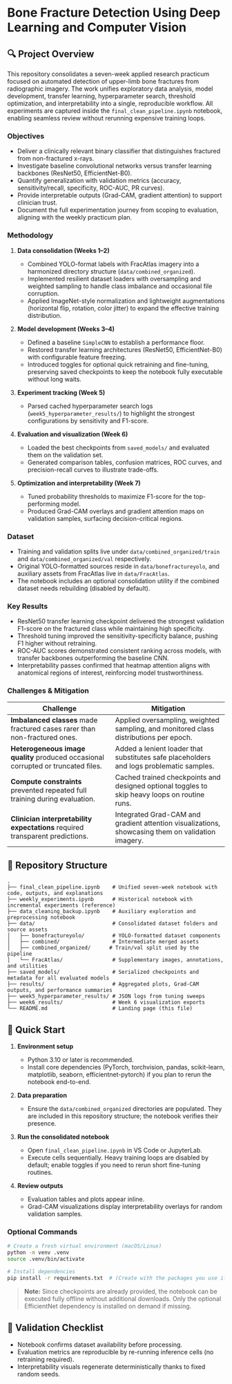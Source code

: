 # Bone Fracture Detection Using Deep Learning and Computer Vision

## 🔍 Project Overview

This repository consolidates a seven-week applied research practicum focused on automated detection of upper-limb bone fractures from radiographic imagery. The work unifies exploratory data analysis, model development, transfer learning, hyperparameter search, threshold optimization, and interpretability into a single, reproducible workflow. All experiments are captured inside the `final_clean_pipeline.ipynb` notebook, enabling seamless review without rerunning expensive training loops.

### Objectives

- Deliver a clinically relevant binary classifier that distinguishes fractured from non-fractured x-rays.
- Investigate baseline convolutional networks versus transfer learning backbones (ResNet50, EfficientNet-B0).
- Quantify generalization with validation metrics (accuracy, sensitivity/recall, specificity, ROC-AUC, PR curves).
- Provide interpretable outputs (Grad-CAM, gradient attention) to support clinician trust.
- Document the full experimentation journey from scoping to evaluation, aligning with the weekly practicum plan.

### Methodology

1. **Data consolidation (Weeks 1–2)**
   - Combined YOLO-format labels with FracAtlas imagery into a harmonized directory structure (`data/combined_organized`).
   - Implemented resilient dataset loaders with oversampling and weighted sampling to handle class imbalance and occasional file corruption.
   - Applied ImageNet-style normalization and lightweight augmentations (horizontal flip, rotation, color jitter) to expand the effective training distribution.

2. **Model development (Weeks 3–4)**
   - Defined a baseline `SimpleCNN` to establish a performance floor.
   - Restored transfer learning architectures (ResNet50, EfficientNet-B0) with configurable feature freezing.
   - Introduced toggles for optional quick retraining and fine-tuning, preserving saved checkpoints to keep the notebook fully executable without long waits.

3. **Experiment tracking (Week 5)**
   - Parsed cached hyperparameter search logs (`week5_hyperparameter_results/`) to highlight the strongest configurations by sensitivity and F1-score.

4. **Evaluation and visualization (Week 6)**
   - Loaded the best checkpoints from `saved_models/` and evaluated them on the validation set.
   - Generated comparison tables, confusion matrices, ROC curves, and precision-recall curves to illustrate trade-offs.

5. **Optimization and interpretability (Week 7)**
   - Tuned probability thresholds to maximize F1-score for the top-performing model.
   - Produced Grad-CAM overlays and gradient attention maps on validation samples, surfacing decision-critical regions.

### Dataset

- Training and validation splits live under `data/combined_organized/train` and `data/combined_organized/val` respectively.
- Original YOLO-formatted sources reside in `data/bonefractureyolo`, and auxiliary assets from FracAtlas live in `data/FracAtlas`.
- The notebook includes an optional consolidation utility if the combined dataset needs rebuilding (disabled by default).

### Key Results

- ResNet50 transfer learning checkpoint delivered the strongest validation F1-score on the fractured class while maintaining high specificity.
- Threshold tuning improved the sensitivity-specificity balance, pushing F1 higher without retraining.
- ROC-AUC scores demonstrated consistent ranking across models, with transfer backbones outperforming the baseline CNN.
- Interpretability passes confirmed that heatmap attention aligns with anatomical regions of interest, reinforcing model trustworthiness.

### Challenges & Mitigation

| Challenge | Mitigation |
| --- | --- |
| **Imbalanced classes** made fractured cases rarer than non-fractured ones. | Applied oversampling, weighted sampling, and monitored class distributions per epoch. |
| **Heterogeneous image quality** produced occasional corrupted or truncated files. | Added a lenient loader that substitutes safe placeholders and logs problematic samples. |
| **Compute constraints** prevented repeated full training during evaluation. | Cached trained checkpoints and designed optional toggles to skip heavy loops on routine runs. |
| **Clinician interpretability expectations** required transparent predictions. | Integrated Grad-CAM and gradient attention visualizations, showcasing them on validation imagery. |

## 📁 Repository Structure

```
.
├── final_clean_pipeline.ipynb    # Unified seven-week notebook with code, outputs, and explanations
├── weekly_experiments.ipynb      # Historical notebook with incremental experiments (reference)
├── data_cleaning_backup.ipynb    # Auxiliary exploration and preprocessing notebook
├── data/                         # Consolidated dataset folders and source assets
│   ├── bonefractureyolo/         # YOLO-formatted dataset components
│   ├── combined/                 # Intermediate merged assets
│   ├── combined_organized/      # Train/val split used by the pipeline
│   └── FracAtlas/                # Supplementary images, annotations, and utilities
├── saved_models/                 # Serialized checkpoints and metadata for all evaluated models
├── results/                      # Aggregated plots, Grad-CAM outputs, and performance summaries
├── week5_hyperparameter_results/ # JSON logs from tuning sweeps
├── week6_results/                # Week 6 visualization exports
└── README.md                     # Landing page (this file)
```

## 🚀 Quick Start

1. **Environment setup**
   - Python 3.10 or later is recommended.
   - Install core dependencies (PyTorch, torchvision, pandas, scikit-learn, matplotlib, seaborn, efficientnet-pytorch) if you plan to rerun the notebook end-to-end.

2. **Data preparation**
   - Ensure the `data/combined_organized` directories are populated. They are included in this repository structure; the notebook verifies their presence.

3. **Run the consolidated notebook**
   - Open `final_clean_pipeline.ipynb` in VS Code or JupyterLab.
   - Execute cells sequentially. Heavy training loops are disabled by default; enable toggles if you need to rerun short fine-tuning routines.

4. **Review outputs**
   - Evaluation tables and plots appear inline.
   - Grad-CAM visualizations display interpretability overlays for random validation samples.

### Optional Commands

```bash
# Create a fresh virtual environment (macOS/Linux)
python -m venv .venv
source .venv/bin/activate

# Install dependencies
pip install -r requirements.txt  # (Create with the packages you use if not already present)
```

> **Note:** Since checkpoints are already provided, the notebook can be executed fully offline without additional downloads. Only the optional EfficientNet dependency is installed on demand if missing.

## 🧪 Validation Checklist

- Notebook confirms dataset availability before processing.
- Evaluation metrics are reproducible by re-running inference cells (no retraining required).
- Interpretability visuals regenerate deterministically thanks to fixed random seeds.
